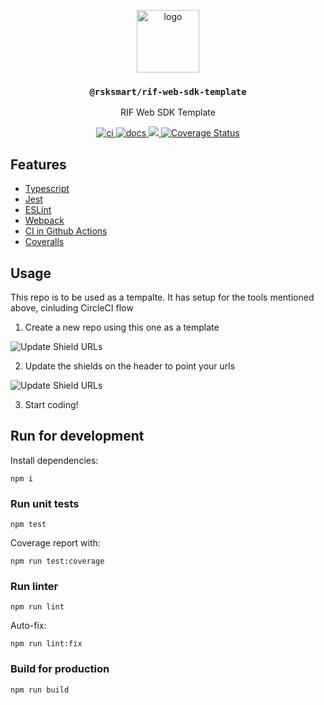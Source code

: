 <p align="middle">
  <img src="https://www.rifos.org/assets/img/logo.svg" alt="logo" height="100" >
</p>
<h3 align="middle"><code>@rsksmart/rif-web-sdk-template</code></h3>
<p align="middle">
  RIF Web SDK Template
</p>
<p align="middle">
  <a href="https://github.com/rsksmart/rif-web-sdk-template/actions/workflows/ci.yml" alt="ci">
    <img src="https://github.com/rsksmart/rif-web-sdk-template/actions/workflows/ci.yml/badge.svg" alt="ci" />
  </a>
  <a href="https://developers.rsk.co/rif/rif-web-sdk-template/">
    <img src="https://img.shields.io/badge/-docs-brightgreen" alt="docs" />
  </a>
  <a href="https://lgtm.com/projects/g/rsksmart/rif-web-sdk-template/context:javascript">
    <img src="https://img.shields.io/lgtm/grade/javascript/github/rsksmart/rif-web-sdk-template" />
  </a>
  <a href='https://coveralls.io/github/rsksmart/rif-web-sdk-template?branch=main'>
    <img src='https://coveralls.io/repos/github/rsksmart/rif-web-sdk-template/badge.svg?branch=main' alt='Coverage Status' />
  </a>
  <!--
    <a href="https://badge.fury.io/js/%40rsksmart%2Frif-web-sdk-template">
      <img src="https://badge.fury.io/js/%40rsksmart%2Frif-web-sdk-template.svg" alt="npm" />
    </a>
  -->
</p>

## Features

- [Typescript](https://www.typescriptlang.org/)
- [Jest](https://jestjs.io/)
- [ESLint](https://eslint.org/)
- [Webpack](https://webpack.js.org/)
- [CI in Github Actions](https://github.com/features/actions)
- [Coveralls](https://coveralls.io/)

## Usage

This repo is to be used as a tempalte. It has setup for the tools mentioned above, cinluding CircleCI flow

1. Create a new repo using this one as a template

  ![Update Shield URLs](../main/docs/use-template-button.jpeg)

2. Update the shields on the header to point your urls

  ![Update Shield URLs](../main/docs/update-badge-urls.jpeg)

3. Start coding!

## Run for development

Install dependencies:

```
npm i
```

### Run unit tests

```
npm test
```

Coverage report with:

```
npm run test:coverage
```

### Run linter

```
npm run lint
```

Auto-fix:

```
npm run lint:fix
```

### Build for production

```
npm run build
```
